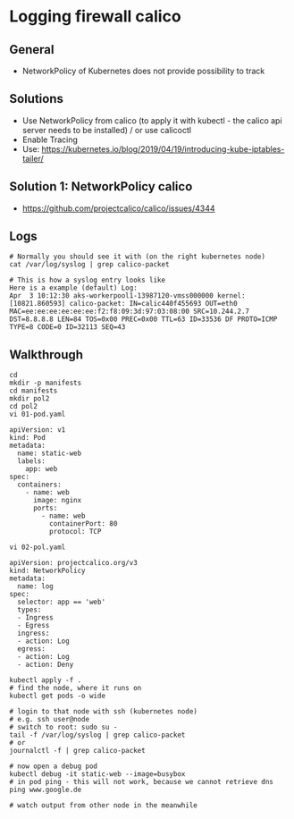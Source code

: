 # Logging firewall calico 

## General

 * NetworkPolicy of Kubernetes does not provide possibility to track 

## Solutions 

  * Use NetworkPolicy from calico (to apply it with kubectl - the calico api server needs to be installed) / or use calicoctl 
  * Enable Tracing 
  * Use: https://kubernetes.io/blog/2019/04/19/introducing-kube-iptables-tailer/
  
## Solution 1: NetworkPolicy calico 

  * https://github.com/projectcalico/calico/issues/4344


## Logs 

```
# Normally you should see it with (on the right kubernetes node)
cat /var/log/syslog | grep calico-packet 

# This is how a syslog entry looks like 
Here is a example (default) Log:
Apr  3 10:12:30 aks-workerpool1-13987120-vmss000000 kernel: [10821.860593] calico-packet: IN=calic440f455693 OUT=eth0 MAC=ee:ee:ee:ee:ee:ee:f2:f8:09:3d:97:03:08:00 SRC=10.244.2.7 DST=8.8.8.8 LEN=84 TOS=0x00 PREC=0x00 TTL=63 ID=33536 DF PROTO=ICMP TYPE=8 CODE=0 ID=32113 SEQ=43 
```

## Walkthrough 

```
cd
mkdir -p manifests
cd manifests 
mkdir pol2
cd pol2
vi 01-pod.yaml 
```

```
apiVersion: v1
kind: Pod
metadata:
  name: static-web
  labels:
    app: web
spec:
  containers:
    - name: web
      image: nginx
      ports:
        - name: web
          containerPort: 80
          protocol: TCP
```

```
vi 02-pol.yaml 
```

```
apiVersion: projectcalico.org/v3
kind: NetworkPolicy
metadata:
  name: log
spec:
  selector: app == 'web'
  types:
  - Ingress
  - Egress
  ingress:
  - action: Log
  egress:
  - action: Log
  - action: Deny
```

```
kubectl apply -f .
# find the node, where it runs on 
kubectl get pods -o wide 
```

```
# login to that node with ssh (kubernetes node) 
# e.g. ssh user@node 
# switch to root: sudo su -
tail -f /var/log/syslog | grep calico-packet 
# or 
journalctl -f | grep calico-packet 
```

```
# now open a debug pod 
kubectl debug -it static-web --image=busybox 
# in pod ping - this will not work, because we cannot retrieve dns 
ping www.google.de
```

```
# watch output from other node in the meanwhile 
```

